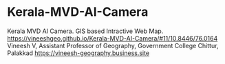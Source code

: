 # Kerala-MVD-AI-Camera
Kerala MVD AI Camera.
GIS based Intractive Web Map.
https://vineeshgeo.github.io/Kerala-MVD-AI-Camera/#11/10.8446/76.0164
Vineesh V,
Assistant Professor of Geography,
Government College Chittur, Palakkad
https://vineesh-geography.business.site

